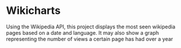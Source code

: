 # Wikicharts
Using the Wikipedia API, this project displays the most seen wikipedia pages based on a date and language. It may also show a graph representing the number of views a certain page has had over a year
